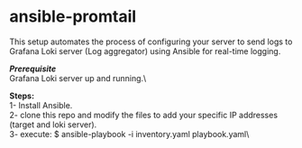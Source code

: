 # ansible-promtail
This setup automates the process of configuring your server to send logs to Grafana Loki server (Log aggregator) using Ansible for real-time logging.

***Prerequisite***\
Grafana Loki server up and running.\

****Steps:****\
1- Install Ansible.\
2- clone this repo and modify the files to add your specific IP addresses (target and loki server).\
3- execute: $ ansible-playbook -i inventory.yaml playbook.yaml\
